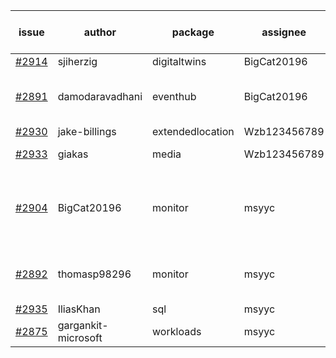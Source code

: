 | issue | author | package | assignee | bot advice | created date of issue | target release date | date from target |
| ------ | ------ | ------ | ------ | ------ | ------ | ------ | :-----: |
| [#2914](https://github.com/Azure/sdk-release-request/issues/2914) | sjiherzig | digitaltwins | BigCat20196 |   | 06-13 | 06-30 |   |
| [#2891](https://github.com/Azure/sdk-release-request/issues/2891) | damodaravadhani | eventhub | BigCat20196 | new comment.  <br> release date < 2 ! <br> | 06-06 | 06-20 | -2 |
| [#2930](https://github.com/Azure/sdk-release-request/issues/2930) | jake-billings | extendedlocation | Wzb123456789 |   | 06-20 | 06-27 |   |
| [#2933](https://github.com/Azure/sdk-release-request/issues/2933) | giakas | media | Wzb123456789 |   release date < 2 ! <br> | 06-21 | 06-23 | 0 |
| [#2904](https://github.com/Azure/sdk-release-request/issues/2904) | BigCat20196 | monitor | msyyc | duplicated issue  <br>new issue ! <br> release date < 2 ! <br> | 06-09 | 06-23 | 0 |
| [#2892](https://github.com/Azure/sdk-release-request/issues/2892) | thomasp98296 | monitor | msyyc | duplicated issue  <br>  release date < 2 ! <br> | 06-06 | 06-20 | -2 |
| [#2935](https://github.com/Azure/sdk-release-request/issues/2935) | IliasKhan | sql | msyyc |   | 06-22 | 07-05 |   |
| [#2875](https://github.com/Azure/sdk-release-request/issues/2875) | gargankit-microsoft | workloads | msyyc |   | 06-03 | 06-30 |   |
